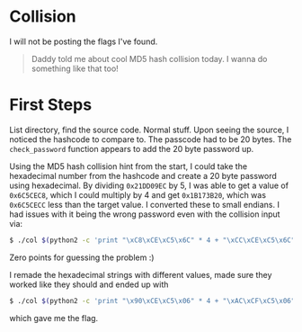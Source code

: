 # Collision

I will not be posting the flags I've found.

> Daddy told me about cool MD5 hash collision today.
> I wanna do something like that too!

# First Steps
List directory, find the source code. Normal stuff. Upon seeing the source, I noticed the hashcode to compare to. The passcode had to be 20 bytes. The `check_password` function appears to add the 20 byte password up.

Using the MD5 hash collision hint from the start, I could take the hexadecimal number from the hashcode and create a 20 byte password using hexadecimal. By dividing `0x21DD09EC` by 5, I was able to get a value of `0x6C5CEC8`, which I could multiply by 4 and get `0x1B173B20`, which was `0x6C5CECC` less than the target value. I converted these to small endians.
    I had issues with it being the wrong password even with the collision input via:
```bash
$ ./col $(python2 -c 'print "\xC8\xCE\xC5\x6C" * 4 + "\xCC\xCE\xC5\x6C"')
```
Zero points for guessing the problem :)

I remade the hexadecimal strings with different values, made sure they worked like they should and ended up with 
```bash
$ ./col $(python2 -c 'print "\x90\xCE\xC5\x06" * 4 + "\xAC\xCF\xC5\x06"')
```
which gave me the flag.